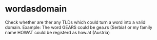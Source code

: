 wordasdomain
============

Check whether are ther any TLDs which could turn a word into a valid domain. 
Example: The word GEARS could be gea.rs (Serbia) or my family name HOWAT could be registerd as how.at (Austria)

